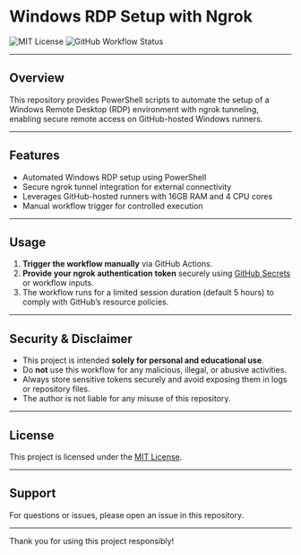 # Windows RDP Setup with Ngrok

![MIT License](https://img.shields.io/badge/License-MIT-yellow.svg)
![GitHub Workflow Status](https://img.shields.io/github/actions/workflow/status/Rockey800/test/windows-rdp-ngrok.yml?branch=main&label=workflow)

---

## Overview

This repository provides PowerShell scripts to automate the setup of a Windows Remote Desktop (RDP) environment with ngrok tunneling, enabling secure remote access on GitHub-hosted Windows runners.

---

## Features

- Automated Windows RDP setup using PowerShell  
- Secure ngrok tunnel integration for external connectivity  
- Leverages GitHub-hosted runners with 16GB RAM and 4 CPU cores  
- Manual workflow trigger for controlled execution  

---

## Usage

1. **Trigger the workflow manually** via GitHub Actions.  
2. **Provide your ngrok authentication token** securely using [GitHub Secrets](https://docs.github.com/en/actions/security-guides/encrypted-secrets) or workflow inputs.  
3. The workflow runs for a limited session duration (default 5 hours) to comply with GitHub’s resource policies.

---

## Security & Disclaimer

- This project is intended **solely for personal and educational use**.  
- Do **not** use this workflow for any malicious, illegal, or abusive activities.  
- Always store sensitive tokens securely and avoid exposing them in logs or repository files.  
- The author is not liable for any misuse of this repository.

---

## License

This project is licensed under the [MIT License](./LICENSE).

---

## Support

For questions or issues, please open an issue in this repository.

---

Thank you for using this project responsibly!

